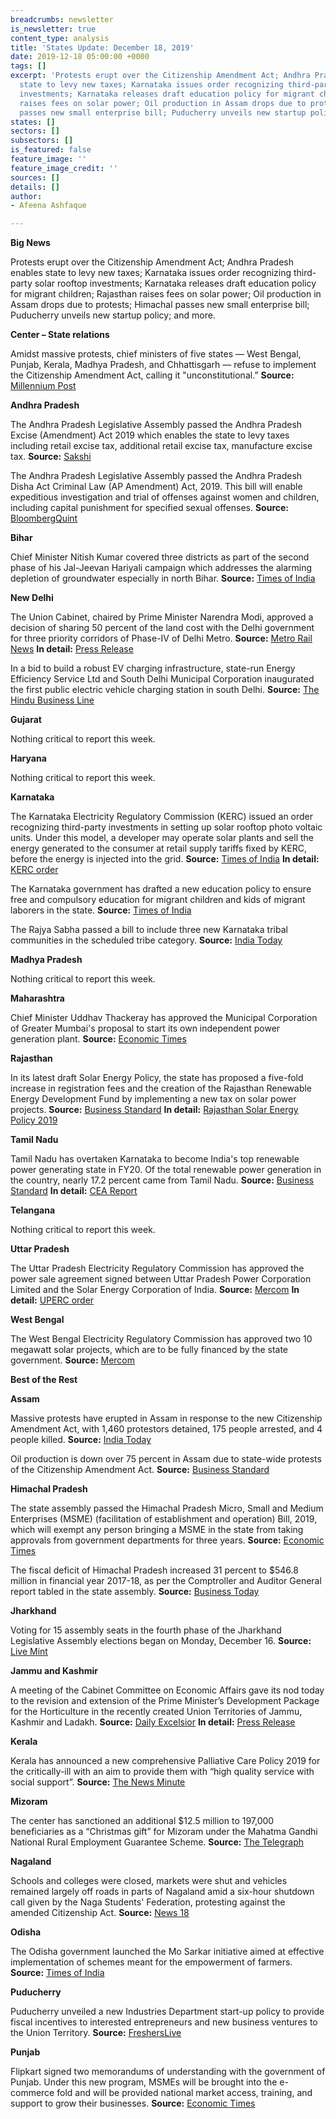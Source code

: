```yaml
---
breadcrumbs: newsletter
is_newsletter: true
content_type: analysis
title: 'States Update: December 18, 2019'
date: 2019-12-18 05:00:00 +0000
tags: []
excerpt: 'Protests erupt over the Citizenship Amendment Act; Andhra Pradesh enables
  state to levy new taxes; Karnataka issues order recognizing third-party solar rooftop
  investments; Karnataka releases draft education policy for migrant children; Rajasthan
  raises fees on solar power; Oil production in Assam drops due to protests; Himachal
  passes new small enterprise bill; Puducherry unveils new startup policy; and more. '
states: []
sectors: []
subsectors: []
is_featured: false
feature_image: ''
feature_image_credit: ''
sources: []
details: []
author:
- Afeena Ashfaque

---
```

**Big News**

Protests erupt over the Citizenship Amendment Act; Andhra Pradesh enables state to levy new taxes; Karnataka issues order recognizing third-party solar rooftop investments; Karnataka releases draft education policy for migrant children; Rajasthan raises fees on solar power; Oil production in Assam drops due to protests; Himachal passes new small enterprise bill; Puducherry unveils new startup policy; and more.

**Center – State relations**

Amidst massive protests, chief ministers of five states — West Bengal, Punjab, Kerala, Madhya Pradesh, and Chhattisgarh — refuse to implement the Citizenship Amendment Act, calling it "unconstitutional.” **Source:** [Millennium Post](http://www.millenniumpost.in/big-stories/5-states-refuse-to-implement-cab-centre-says-they-have-no-power-to-reject-391010)

**Andhra Pradesh**

The Andhra Pradesh Legislative Assembly passed the Andhra Pradesh Excise (Amendment) Act 2019 which enables the state to levy taxes including retail excise tax, additional retail excise tax, manufacture excise tax. **Source:** [Sakshi](https://english.sakshi.com/andhrapradesh/2019/12/12/ap-assembly-passes-three-bills)

The Andhra Pradesh Legislative Assembly passed the Andhra Pradesh Disha Act Criminal Law (AP Amendment) Act, 2019. This bill will enable expeditious investigation and trial of offenses against women and children, including capital punishment for specified sexual offenses. **Source:** [BloombergQuint](https://www.bloombergquint.com/law-and-policy/ap-assembly-passes-disha-bill)

**Bihar**

Chief Minister Nitish Kumar covered three districts as part of the second phase of his Jal-Jeevan Hariyali campaign which addresses the alarming depletion of groundwater especially in north Bihar. **Source:** [Times of India](https://timesofindia.indiatimes.com/city/patna/nitish-launches-projects-worth-rs-1k-crore-in-3-districts/articleshowprint/72497513.cms)

**New Delhi**

The Union Cabinet, chaired by Prime Minister Narendra Modi, approved a decision of sharing 50 percent of the land cost with the Delhi government for three priority corridors of Phase-IV of Delhi Metro. **Source:** [Metro Rail News](https://www.metrorailnews.in/centre-to-share-50-of-the-land-cost-with-delhi-government/) **In detail:** [Press Release](https://www.pmindia.gov.in/en/news_updates/cabinet-approves-revision-in-the-funding-pattern-of-delhi-metros-three-priority-corridors-of-phase-iv/)

In a bid to build a robust EV charging infrastructure, state-run Energy Efficiency Service Ltd and South Delhi Municipal Corporation inaugurated the first public electric vehicle charging station in south Delhi. **Source:** [The Hindu Business Line](https://www.thehindubusinessline.com/news/eesl-commissions-first-ev-charging-station-in-south-delhi/article30306077.ece)

**Gujarat**

Nothing critical to report this week.

**Haryana**

Nothing critical to report this week.

**Karnataka**

The Karnataka Electricity Regulatory Commission (KERC) issued an order recognizing third-party investments in setting up solar rooftop photo voltaic units. Under this model, a developer may operate solar plants and sell the energy generated to the consumer at retail supply tariffs fixed by KERC, before the energy is injected into the grid. **Source:** [Times of India](https://timesofindia.indiatimes.com/city/bengaluru/karnataka-install-solar-unit-on-your-rooftop-earn-rent/articleshow/72581298.cms) **In detail:** [KERC order](https://www.karnataka.gov.in/kerc/Documents/Decision%20on%20various%20models%20and%20Guidelines%20for%20SRTPV%20allowed%20to%20be%20installed%20on%20rooftops%20of%20consumer%20buildings.pdf)

The Karnataka government has drafted a new education policy to ensure free and compulsory education for migrant children and kids of migrant laborers in the state. **Source:** [Times of India](https://timesofindia.indiatimes.com/city/bengaluru/karnataka-government-drafts-new-education-policy-for-migrant-workers-kids/articleshow/72471828.cms)

The Rajya Sabha passed a bill to include three new Karnataka tribal communities in the scheduled tribe category. **Source:** [India Today](https://www.indiatoday.in/india/story/rajya-sabha-passes-bill-to-include-certain-communities-from-karnataka-in-st-list-1627839-2019-12-12)

**Madhya Pradesh**

Nothing critical to report this week.

**Maharashtra**

Chief Minister Uddhav Thackeray has approved the Municipal Corporation of Greater Mumbai's proposal to start its own independent power generation plant. **Source:** [Economic Times](https://energy.economictimes.indiatimes.com/news/renewable/maharashtra-cm-approves-mcgm-proposal-to-start-its-own-independent-power-generation-plant/72587234)

**Rajasthan**

In its latest draft Solar Energy Policy, the state has proposed a five-fold increase in registration fees and the creation of the Rajasthan Renewable Energy Development Fund by implementing a new tax on solar power projects. **Source:** [Business Standard](https://www.business-standard.com/article/economy-policy/rajasthan-levies-rs-2-5-lakh-cess-on-solar-projects-registration-fee-up-5x-119121000504_1.html) **In detail:** [Rajasthan Solar Energy Policy 2019](http://energy.rajasthan.gov.in/content/dam/raj/energy/rrecl/pdf/Home%20Page/Rajasthan%20Solar%20Energy%20Policy%202019.pdf)

**Tamil Nadu**

Tamil Nadu has overtaken Karnataka to become India's top renewable power generating state in FY20. Of the total renewable power generation in the country, nearly 17.2 percent came from Tamil Nadu. **Source:** [Business Standard](https://www.business-standard.com/article/economy-policy/tamil-nadu-overtakes-karnataka-to-become-no-1-in-renewable-energy-119121300666_1.html) **In detail:** [CEA Report](http://www.cea.nic.in/reports/monthly/renewable/2019/renewable-10.pdf)

**Telangana**

Nothing critical to report this week.

**Uttar Pradesh**

The Uttar Pradesh Electricity Regulatory Commission has approved the power sale agreement signed between Uttar Pradesh Power Corporation Limited and the Solar Energy Corporation of India. **Source:** [Mercom](https://mercomindia.com/uttar-pradesh-procure-solar-power-pavagada/) **In detail:** [UPERC order](http://www.uperc.org/App_File/148010-12-2019-pdf1212201920245PM.pdf)

**West Bengal**

The West Bengal Electricity Regulatory Commission has approved two 10 megawatt solar projects, which are to be fully financed by the state government. **Source:** [Mercom](https://mercomindia.com/west-bengal-approves-solar-projects/)

**Best of the Rest**

**Assam**

Massive protests have erupted in Assam in response to the new Citizenship Amendment Act, with 1,460 protestors detained, 175 people arrested, and 4 people killed. **Source:** [India Today](https://www.indiatoday.in/india/story/assam-caa-protest-4-dead-in-police-firing-175-arrested-more-than-1400-detained-1628545-2019-12-16)

Oil production is down over 75 percent in Assam due to state-wide protests of the Citizenship Amendment Act. **Source:** [Business Standard](https://www.business-standard.com/article/pti-stories/anti-citizenship-act-stir-hits-oil-gas-output-in-assam-119121500691_1.html)

**Himachal Pradesh**

The state assembly passed the Himachal Pradesh Micro, Small and Medium Enterprises (MSME) (facilitation of establishment and operation) Bill, 2019, which will exempt any person bringing a MSME in the state from taking approvals from government departments for three years. **Source:** [Economic Times](https://auto.economictimes.indiatimes.com/news/policy/new-msmes-need-no-government-approval-in-himachal-pradesh/72536268)

The fiscal deficit of Himachal Pradesh increased 31 percent to $546.8 million in financial year 2017-18, as per the Comptroller and Auditor General report tabled in the state assembly. **Source:** [Business Today](https://www.businesstoday.in/current/economy-politics/himachal-pradesh-fiscal-deficit-at-rs-3870-crore-in-fy18-cag/story/392088.html)

**Jharkhand**

Voting for 15 assembly seats in the fourth phase of the Jharkhand Legislative Assembly elections began on Monday, December 16. **Source:** [Live Mint](https://www.livemint.com/news/india/jharkhand-assembly-polls-voting-begins-for-fourth-phase-11576466497457.html)

**Jammu and Kashmir**

A meeting of the Cabinet Committee on Economic Affairs gave its nod today to the revision and extension of the Prime Minister’s Development Package for the Horticulture in the recently created Union Territories of Jammu, Kashmir and Ladakh. **Source:** [Daily Excelsior](https://www.dailyexcelsior.com/cabinet-nod-to-pmdp-extn-in-jk-ladakh/) **In detail:** [Press Release](https://pib.gov.in/newsite/PrintRelease.aspx?relid=195758)

**Kerala**

Kerala has announced a new comprehensive Palliative Care Policy 2019 for the critically-ill with an aim to provide them with “high quality service with social support”. **Source:** [The News Minute](https://www.thenewsminute.com/article/kerala-announces-comprehensive-palliative-care-policy-113924)

**Mizoram**

The center has sanctioned an additional $12.5 million to 197,000 beneficiaries as a “Christmas gift” for Mizoram under the Mahatma Gandhi National Rural Employment Guarantee Scheme. **Source:** [The Telegraph](https://www.telegraphindia.com/states/north-east/rs-88cr-for-rural-job-plan-for-mizoram/cid/1727089)

**Nagaland**

Schools and colleges were closed, markets were shut and vehicles remained largely off roads in parts of Nagaland amid a six-hour shutdown call given by the Naga Students' Federation, protesting against the amended Citizenship Act. **Source:** [News 18](https://www.news18.com/news/india/normal-life-hit-in-parts-of-nagaland-students-body-calls-for-shutdown-against-citizenship-law-2423883.html)

**Odisha**

The Odisha government launched the Mo Sarkar initiative aimed at effective implementation of schemes meant for the empowerment of farmers. **Source:** [Times of India](https://timesofindia.indiatimes.com/city/bhubaneswar/odisha-govt-includes-agriculture-department-under-mo-sarkar-initiative/articleshow/72495541.cms)

**Puducherry**

Puducherry unveiled a new Industries Department start-up policy to provide fiscal incentives to interested entrepreneurs and new business ventures to the Union Territory. **Source:** [FreshersLive](https://www.fresherslive.com/current-affairs/articles/puducherry-unveiled-a-startup-policy-of-the-industries-department-23507)

**Punjab**

Flipkart signed two memorandums of understanding with the government of Punjab. Under this new program, MSMEs will be brought into the e-commerce fold and will be provided national market access, training, and support to grow their businesses. **Source:** [Economic Times](https://economictimes.indiatimes.com/small-biz/sme-sector/flipkart-government-of-punjab-come-together-to-create-opportunities-for-msmes/articleshow/72383056.cms)

